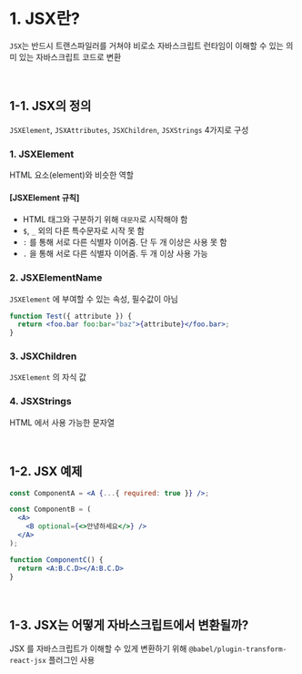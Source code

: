 # 1. JSX란?

`JSX`는 반드시 트랜스파일러를 거쳐야 비로소 자바스크립트 런타임이 이해할 수 있는 의미 있는 자바스크립트 코드로 변환

<br>

## 1-1. JSX의 정의

`JSXElement`, `JSXAttributes`, `JSXChildren`, `JSXStrings` 4가지로 구성

### 1. JSXElement

HTML 요소(element)와 비슷한 역할

#### [JSXElement 규칙]

- HTML 태그와 구분하기 위해 `대문자`로 시작해야 함
- `$`, `_` 외의 다른 특수문자로 시작 못 함
- `:` 를 통해 서로 다른 식별자 이어줌. 단 두 개 이상은 사용 못 함
- `.` 을 통해 서로 다른 식별자 이어줌. 두 개 이상 사용 가능

### 2. JSXElementName

`JSXElement` 에 부여할 수 있는 속성, 필수값이 아님

```jsx
function Test({ attribute }) {
  return <foo.bar foo:bar="baz">{attribute}</foo.bar>;
}
```

### 3. JSXChildren

`JSXElement` 의 자식 값

### 4. JSXStrings

HTML 에서 사용 가능한 문자열

<br>

## 1-2. JSX 예제

```jsx
const ComponentA = <A {...{ required: true }} />;

const ComponentB = (
  <A>
    <B optional={<>안녕하세요</>} />
  </A>
);

function ComponentC() {
  return <A:B.C.D></A:B.C.D>
}
```

<br>

## 1-3. JSX는 어떻게 자바스크립트에서 변환될까?

JSX 를 자바스크립트가 이해할 수 있게 변환하기 위해 `@babel/plugin-transform-react-jsx` 플러그인 사용
